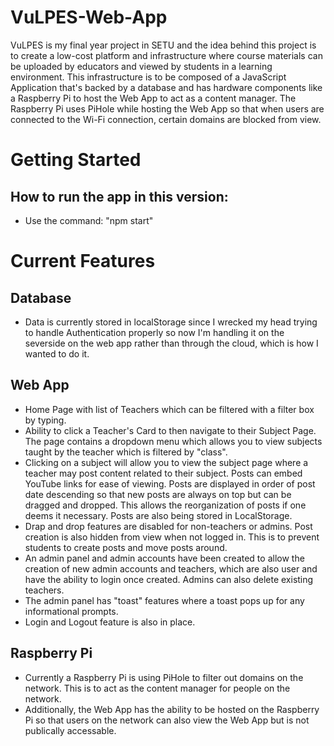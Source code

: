 # VuLPES-Web-App
VuLPES is my final year project in SETU and the idea behind this project is to create a low-cost platform and infrastructure where course materials can be uploaded by educators and viewed by students in a learning environment. This infrastructure is to be composed of a JavaScript Application that's backed by a database and has hardware components like a Raspberry Pi to host the Web App to act as a content manager. The Raspberry Pi uses PiHole while hosting the Web App so that when users are connected to the Wi-Fi connection, certain domains are blocked from view.

# Getting Started
## How to run the app in this version:
- Use the command: "npm start"


# Current Features
## Database
- Data is currently stored in localStorage since I wrecked my head trying to handle Authentication properly so now I'm handling it on the severside on the web app rather than through the cloud, which is how I wanted to do it.

## Web App
- Home Page with list of Teachers which can be filtered with a filter box by typing.
- Ability to click a Teacher's Card to then navigate to their Subject Page. The page contains a dropdown menu which allows you to view subjects taught by the teacher which is filtered by "class".
- Clicking on a subject will allow you to view the subject page where a teacher may post content related to their subject. Posts can embed YouTube links for ease of viewing. Posts are displayed in order of post date descending so that new posts are always on top but can be dragged and dropped. This allows the reorganization of posts if one deems it necessary. Posts are also being stored in LocalStorage.
- Drap and drop features are disabled for non-teachers or admins. Post creation is also hidden from view when not logged in. This is to prevent students to create posts and move posts around.
- An admin panel and admin accounts have been created to allow the creation of new admin accounts and teachers, which are also user and have the ability to login once created. Admins can also delete existing teachers.
- The admin panel has "toast" features where a toast pops up for any informational prompts. 
- Login and Logout feature is also in place.

## Raspberry Pi
- Currently a Raspberry Pi is using PiHole to filter out domains on the network. This is to act as the content manager for people on the network.
- Additionally, the Web App has the ability to be hosted on the Raspberry Pi so that users on the network can also view the Web App but is not publically accessable.